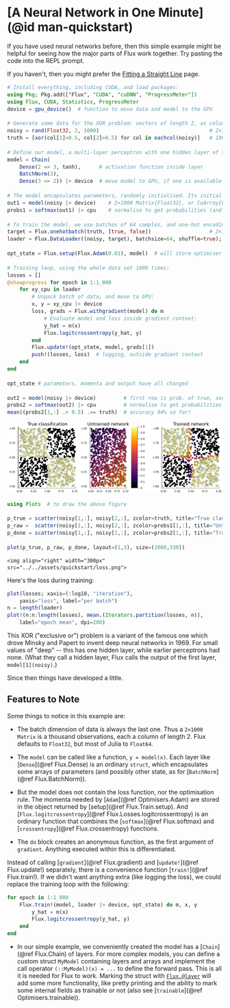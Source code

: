 # [A Neural Network in One Minute](@id man-quickstart)

If you have used neural networks before, then this simple example might be helpful for seeing how the major parts of Flux work together. Try pasting the code into the REPL prompt.

If you haven't, then you might prefer the [Fitting a Straight Line](overview.md) page.

```julia
# Install everything, including CUDA, and load packages:
using Pkg; Pkg.add(["Flux", "CUDA", "cuDNN", "ProgressMeter"])
using Flux, CUDA, Statistics, ProgressMeter
device = gpu_device()  # function to move data and model to the GPU

# Generate some data for the XOR problem: vectors of length 2, as columns of a matrix:
noisy = rand(Float32, 2, 1000)                                    # 2×1000 Matrix{Float32}
truth = [xor(col[1]>0.5, col[2]>0.5) for col in eachcol(noisy)]   # 1000-element Vector{Bool}

# Define our model, a multi-layer perceptron with one hidden layer of size 3:
model = Chain(
    Dense(2 => 3, tanh),      # activation function inside layer
    BatchNorm(3),
    Dense(3 => 2)) |> device  # move model to GPU, if one is available

# The model encapsulates parameters, randomly initialised. Its initial output is:
out1 = model(noisy |> device)    # 2×1000 Matrix{Float32}, or CuArray{Float32}
probs1 = softmax(out1) |> cpu    # normalise to get probabilities (and move off GPU)

# To train the model, we use batches of 64 samples, and one-hot encoding:
target = Flux.onehotbatch(truth, [true, false])                   # 2×1000 OneHotMatrix
loader = Flux.DataLoader((noisy, target), batchsize=64, shuffle=true);

opt_state = Flux.setup(Flux.Adam(0.01), model)  # will store optimiser momentum, etc.

# Training loop, using the whole data set 1000 times:
losses = []
@showprogress for epoch in 1:1_000
    for xy_cpu in loader
        # Unpack batch of data, and move to GPU:
        x, y = xy_cpu |> device
        loss, grads = Flux.withgradient(model) do m
            # Evaluate model and loss inside gradient context:
            y_hat = m(x)
            Flux.logitcrossentropy(y_hat, y)
        end
        Flux.update!(opt_state, model, grads[1])
        push!(losses, loss)  # logging, outside gradient context
    end
end

opt_state # parameters, momenta and output have all changed

out2 = model(noisy |> device)         # first row is prob. of true, second row p(false)
probs2 = softmax(out2) |> cpu         # normalise to get probabilities
mean((probs2[1,:] .> 0.5) .== truth)  # accuracy 94% so far!
```

![](../../assets/quickstart/oneminute.png)

```julia
using Plots  # to draw the above figure

p_true = scatter(noisy[1,:], noisy[2,:], zcolor=truth, title="True classification", legend=false)
p_raw =  scatter(noisy[1,:], noisy[2,:], zcolor=probs1[1,:], title="Untrained network", label="", clims=(0,1))
p_done = scatter(noisy[1,:], noisy[2,:], zcolor=probs2[1,:], title="Trained network", legend=false)

plot(p_true, p_raw, p_done, layout=(1,3), size=(1000,330))
```

```@raw html
<img align="right" width="300px" src="../../assets/quickstart/loss.png">
```

Here's the loss during training:

```julia
plot(losses; xaxis=(:log10, "iteration"),
    yaxis="loss", label="per batch")
n = length(loader)
plot!(n:n:length(losses), mean.(Iterators.partition(losses, n)),
    label="epoch mean", dpi=200)
```

This XOR ("exclusive or") problem is a variant of the famous one which drove Minsky and Papert to invent deep neural networks in 1969. For small values of "deep" -- this has one hidden layer, while earlier perceptrons had none. (What they call a hidden layer, Flux calls the output of the first layer, `model[1](noisy)`.)

Since then things have developed a little. 

## Features to Note

Some things to notice in this example are:

* The batch dimension of data is always the last one. Thus a `2×1000 Matrix` is a thousand observations, each a column of length 2. Flux defaults to `Float32`, but most of Julia to `Float64`.

* The `model` can be called like a function, `y = model(x)`. Each layer like [`Dense`](@ref Flux.Dense) is an ordinary `struct`, which encapsulates some arrays of parameters (and possibly other state, as for [`BatchNorm`](@ref Flux.BatchNorm)).

* But the model does not contain the loss function, nor the optimisation rule. The momenta needed by [`Adam`](@ref Optimisers.Adam) are stored in the object returned by [setup](@ref Flux.Train.setup). And [`Flux.logitcrossentropy`](@ref Flux.Losses.logitcrossentropy) is an ordinary function that combines the [`softmax`](@ref Flux.softmax) and [`crossentropy`](@ref Flux.crossentropy) functions.

* The `do` block creates an anonymous function, as the first argument of `gradient`. Anything executed within this is differentiated.

Instead of calling [`gradient`](@ref Flux.gradient) and [`update!`](@ref Flux.update!) separately, there is a convenience function [`train!`](@ref Flux.train!). If we didn't want anything extra (like logging the loss), we could replace the training loop with the following:

```julia
for epoch in 1:1_000
    Flux.train!(model, loader |> device, opt_state) do m, x, y
        y_hat = m(x)
        Flux.logitcrossentropy(y_hat, y)
    end
end
```

* In our simple example, we conveniently created the model has a [`Chain`](@ref Flux.Chain) of layers. 
For more complex models, you can define a custom struct `MyModel` containing layers and arrays and implement the call operator `(::MyModel)(x) = ...` to define the forward pass. This is all it is needed for Flux to work. Marking the struct with [`Flux.@layer`](@ref) will add some more functionality, like pretty printing and the ability to mark some internal fields as trainable or not (also see [`trainable`](@ref Optimisers.trainable)).
